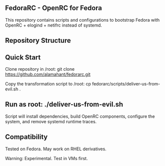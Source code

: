 FedoraRC - OpenRC for Fedora
---
This repository contains scripts and configurations to bootstrap Fedora
with OpenRC + elogind + netifrc instead of systemd.

Repository Structure
---

Quick Start
---

Clone repository in /root:
git clone https://github.com/alamahant/fedorarc.git

Copy the transformation script to /root:
cp fedorarc/scripts/deliver-us-from-evil.sh .

Run as root:
./deliver-us-from-evil.sh
---

Script will install dependencies, build OpenRC components,
configure the system, and remove systemd runtime traces.

Compatibility
---

Tested on Fedora. May work on RHEL derivatives.

Warning:
Experimental. Test in VMs first.
